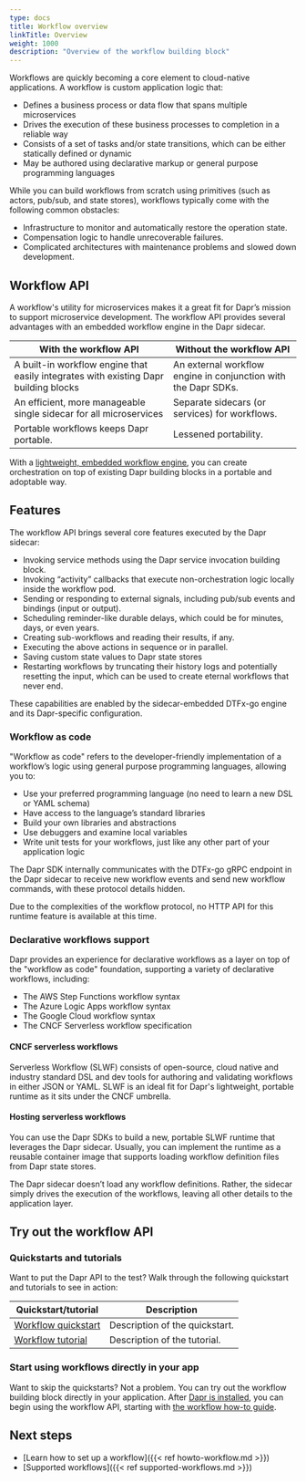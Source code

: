 ```yaml
---
type: docs
title: Workflow overview
linkTitle: Overview
weight: 1000
description: "Overview of the workflow building block"
---
```


Workflows are quickly becoming a core element to cloud-native applications. A workflow is custom application logic that:

- Defines a business process or data flow that spans multiple microservices
- Drives the execution of these business processes to completion in a reliable way
- Consists of a set of tasks and/or state transitions, which can be either statically defined or dynamic
- May be authored using declarative markup or general purpose programming languages

While you can build workflows from scratch using primitives (such as actors, pub/sub, and state stores), workflows typically come with the following common obstacles:

- Infrastructure to monitor and automatically restore the operation state.
- Compensation logic to handle unrecoverable failures.
- Complicated architectures with maintenance problems and slowed down development.

<!-- 
Include a diagram or image, if possible. 
-->

## Workflow API

A workflow's utility for microservices makes it a great fit for Dapr’s mission to support microservice development. The workflow API provides several advantages with an embedded workflow engine in the Dapr sidecar.  

| With the workflow API | Without the workflow API |
| --------------------- | ------------------------ |
| A built-in workflow engine that easily integrates with existing Dapr building blocks | An external workflow engine in conjunction with the Dapr SDKs. |
| An efficient, more manageable single sidecar for all microservices | Separate sidecars (or services) for workflows. |
| Portable workflows keeps Dapr portable. | Lessened portability. |

With a [lightweight, embedded workflow engine](#embedded-workflow-engine), you can create orchestration on top of existing Dapr building blocks in a portable and adoptable way. 

<!-- 
Include a diagram or image, if possible. 
-->

## Features

The workflow API brings several core features executed by the Dapr sidecar:

- Invoking service methods using the Dapr service invocation building block.
- Invoking “activity” callbacks that execute non-orchestration logic locally inside the workflow pod.
- Sending or responding to external signals, including pub/sub events and bindings (input or output).
- Scheduling reminder-like durable delays, which could be for minutes, days, or even years.
- Creating sub-workflows and reading their results, if any.
- Executing the above actions in sequence or in parallel.
- Saving custom state values to Dapr state stores
- Restarting workflows by truncating their history logs and potentially resetting the input, which can be used to create eternal workflows that never end.

These capabilities are enabled by the sidecar-embedded DTFx-go engine and its Dapr-specific configuration.

### Workflow as code

"Workflow as code" refers to the developer-friendly implementation of a workflow’s logic using general purpose programming languages, allowing you to:

- Use your preferred programming language (no need to learn a new DSL or YAML schema)
- Have access to the language’s standard libraries
- Build your own libraries and abstractions
- Use debuggers and examine local variables
- Write unit tests for your workflows, just like any other part of your application logic

The Dapr SDK internally communicates with the DTFx-go gRPC endpoint in the Dapr sidecar to receive new workflow events and send new workflow commands, with these protocol details hidden. 

Due to the complexities of the workflow protocol, no HTTP API for this runtime feature is available at this time.

### Declarative workflows support

Dapr provides an experience for declarative workflows as a layer on top of the "workflow as code" foundation, supporting a variety of declarative workflows, including:
- The AWS Step Functions workflow syntax
- The Azure Logic Apps workflow syntax
- The Google Cloud workflow syntax
- The CNCF Serverless workflow specification

#### CNCF serverless workflows

Serverless Workflow (SLWF) consists of open-source, cloud native and industry standard DSL and dev tools for authoring and validating workflows in either JSON or YAML. SLWF is an ideal fit for Dapr's lightweight, portable runtime as it sits under the CNCF umbrella.

#### Hosting serverless workflows

You can use the Dapr SDKs to build a new, portable SLWF runtime that leverages the Dapr sidecar. Usually, you can implement the runtime as a reusable container image that supports loading workflow definition files from Dapr state stores. 

The Dapr sidecar doesn’t load any workflow definitions. Rather, the sidecar simply drives the execution of the workflows, leaving all other details to the application layer.


## Try out the workflow API

<!-- 
If applicable, include a section with links to the related quickstart, how-to guides, or tutorials. --> 

### Quickstarts and tutorials

Want to put the Dapr <topic> API to the test? Walk through the following quickstart and tutorials to see <topic> in action:

| Quickstart/tutorial | Description |
| ------------------- | ----------- |
| [Workflow quickstart](link) | Description of the quickstart. |
| [Workflow tutorial](link) | Description of the tutorial. |

### Start using workflows directly in your app

Want to skip the quickstarts? Not a problem. You can try out the workflow building block directly in your application. After [Dapr is installed](link), you can begin using the workflow API, starting with [the workflow how-to guide](link).

## Next steps

- [Learn how to set up a workflow]({{< ref howto-workflow.md >}})
- [Supported workflows]({{< ref supported-workflows.md >}})